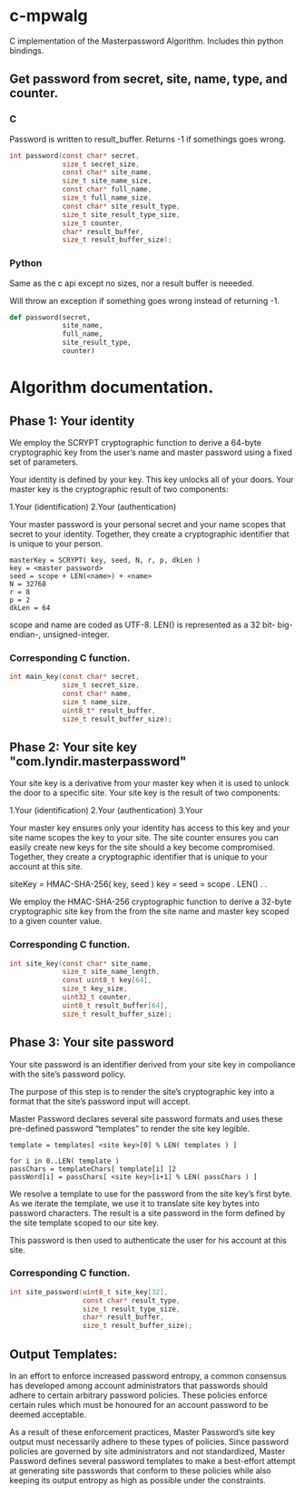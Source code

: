 # c-mpwalg
C implementation of the Masterpassword Algorithm. Includes thin python bindings.

## Get password from secret, site, name, type, and counter.

### C
Password is written to result_buffer. Returns -1 if somethings goes wrong.
``` c
int password(const char* secret,
             size_t secret_size,
             const char* site_name,
             size_t site_name_size,
             const char* full_name,
             size_t full_name_size,
             const char* site_result_type,
             size_t site_result_type_size,
             size_t counter,
             char* result_buffer,
             size_t result_buffer_size);
```
### Python

Same as the c api except no sizes, nor a result buffer is neeeded.

Will throw an exception if something goes wrong instead of returning -1.

``` python
def password(secret,
             site_name,
             full_name,
             site_result_type,
             counter)
```


# Algorithm documentation.

## Phase 1: Your identity

We employ the SCRYPT cryptographic function to derive a 64-byte
cryptographic key from the user’s name and master password using a fixed
set of parameters.

Your identity is defined by your key. This key unlocks all of your doors.
Your master key is the cryptographic result of two components:

1.Your <name> (identification)
2.Your <master password> (authentication)

Your master password is your personal secret and your name scopes that secret
to your identity.  Together, they create a cryptographic identifier that
is unique to your person.

```
masterKey = SCRYPT( key, seed, N, r, p, dkLen )
key = <master password>
seed = scope + LEN(<name>) + <name>
N = 32768
r = 8
p = 2
dkLen = 64

```

scope and name are coded as UTF-8.
LEN(<name>) is represented as a 32 bit- big-endian-, unsigned-integer.

### Corresponding C function.
``` c
int main_key(const char* secret,
             size_t secret_size,
             const char* name,
             size_t name_size,
             uint8_t* result_buffer,
             size_t result_buffer_size);
```

## Phase 2: Your site key "com.lyndir.masterpassword"

Your site key is a derivative from your master key when it is used to
unlock the door to a specific site. Your site key is the result of two
components:

1.Your <site name> (identification)
2.Your <masterkey> (authentication)
3.Your <site counter> 

Your master key ensures only your identity has access to this key and your
site name scopes the key to your site.  The site counter ensures you can
easily create new keys for the site should a key become
compromised. Together, they create a cryptographic identifier that is
unique to your account at this site.

siteKey = HMAC-SHA-256( key, seed )
key = <master key>
seed = scope . LEN(<site name>) . <site name> . <counter>

We employ the HMAC-SHA-256 cryptographic function to derive a 32-byte
cryptographic site key from the from the site name and master key scoped
to a given counter value.

### Corresponding C function.
``` c
int site_key(const char* site_name,
             size_t site_name_length,
             const uint8_t key[64],
             size_t key_size,
             uint32_t counter,
             uint8_t result_buffer[64],
             size_t result_buffer_size);
```


## Phase 3: Your site password 

Your site password is an identifier derived from your site key in
compoliance with the site’s password policy.

The purpose of this step is to render the site’s cryptographic key into a
format that the site’s password input will accept.

Master Password declares several site password formats and uses these
pre-defined password “templates” to render the site key legible.

```
template = templates[ <site key>[0] % LEN( templates ) ]

for i in 0..LEN( template ) 
passChars = templateChars[ template[i] ]2
passWord[i] = passChars[ <site key>[i+1] % LEN( passChars ) ] 
```

We resolve a template to use for the password from the site key’s first
byte.  As we iterate the template, we use it to translate site key bytes
into password characters.  The result is a site password in the form
defined by the site template scoped to our site key.

This password is then used to authenticate the user for his account at
this site.

### Corresponding C function.

``` c
int site_password(uint8_t site_key[32],
                  const char* result_type,
                  size_t result_type_size,
                  char* result_buffer,
                  size_t result_buffer_size);
```



## Output Templates:
In an effort to enforce increased password entropy, a common consensus has
developed among account administrators that passwords should adhere to
certain arbitrary password policies.  These policies enforce certain rules
which must be honoured for an account password to be deemed acceptable.

As a result of these enforcement practices, Master Password’s site key
output must necessarily adhere to these types of policies.  Since password
policies are governed by site administrators and not standardized, Master
Password defines several password templates to make a best-effort attempt at
generating site passwords that conform to these policies while also keeping
its output entropy as high as possible under the constraints.
